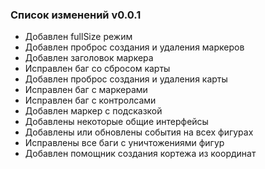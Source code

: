 ### Список изменений v0.0.1

- Добавлен fullSize режим
- Добавлен проброс создания и удаления маркеров
- Добавлен заголовок маркера
- Исправлен баг со сбросом карты
- Добавлен проброс создания и удаления карты
- Исправлен баг с маркерами
- Исправлен баг с контролсами
- Добавлен маркер с подсказкой
- Добавлены некоторые общие интерфейсы
- Добавлены или обновлены события на всех фигурах
- Исправлены все баги с уничтожениями фигур
- Добавлен помощник создания кортежа из координат